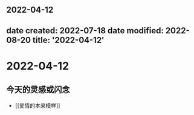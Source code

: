 2022-04-12
---
date created: 2022-07-18
date modified: 2022-08-20
title: '2022-04-12'
---

# 2022-04-12

## 今天的灵感或闪念

- [[爱情的本来模样]]
